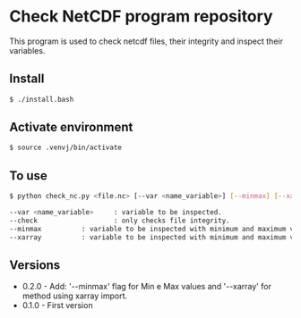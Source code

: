 # Check NetCDF program repository

This program is used to check netcdf files, their integrity and inspect their variables.

## Install

~~~bash
$ ./install.bash
~~~

## Activate environment

~~~bash
$ source .venvj/bin/activate
~~~

## To use

~~~bash
$ python check_nc.py <file.nc> [--var <name_variable>] [--minmax] [--xarray] [--check]

--var <name_variable>     : variable to be inspected.
--check                   : only checks file integrity.
--minmax		  : variable to be inspected with minimum and maximum values calculated.
--xarray		  : variable to be inspected with minimum and maximum values calculated with xarray method.
~~~

## Versions

- 0.2.0 - Add: '--minmax' flag for Min e Max values and '--xarray' for method using xarray import.
- 0.1.0 - First version
